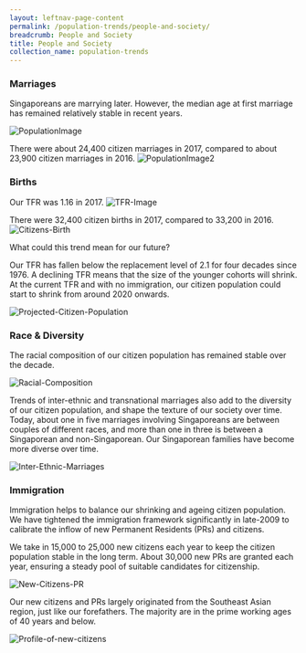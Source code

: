 ```yaml
---
layout: leftnav-page-content
permalink: /population-trends/people-and-society/
breadcrumb: People and Society
title: People and Society
collection_name: population-trends
---
```


### **Marriages**

Singaporeans are marrying later. However, the median age at first marriage has remained relatively stable in recent years.

![PopulationImage](https://github.com/isomerpages/isomerpages-stratgroup/raw/master/images/population-trends/Screenshot%202019-01-07%20at%2011.12.01%20AM.png)

There were about 24,400 citizen marriages in 2017, compared to about 23,900 citizen marriages in 2016.
![PopulationImage2](https://github.com/isomerpages/isomerpages-stratgroup/raw/master/images/population-trends/Screenshot%202019-01-07%20at%2011.17.31%20AM.png)  


### **Births**

Our TFR was 1.16 in 2017.
![TFR-Image](https://github.com/isomerpages/isomerpages-stratgroup/raw/master/images/population-trends/Screenshot%202019-01-07%20at%2011.32.23%20AM.png)

There were 32,400 citizen births in 2017, compared to 33,200 in 2016.
![Citizens-Birth](https://github.com/isomerpages/isomerpages-stratgroup/raw/master/images/population-trends/Screenshot%202019-01-07%20at%2011.37.53%20AM.png)

What could this trend mean for our future?  

Our TFR has fallen below the replacement level of 2.1 for four decades since 1976. A declining TFR means that the size of the younger cohorts will shrink. At the current TFR and with no immigration, our citizen population could start to shrink from around 2020 onwards.

![Projected-Citizen-Population](https://github.com/isomerpages/isomerpages-stratgroup/raw/master/images/population-trends/Screenshot%202019-01-07%20at%2011.40.38%20AM.png)

### **Race & Diversity**

The racial composition of our citizen population has remained stable over the decade.

![Racial-Composition](https://github.com/isomerpages/isomerpages-stratgroup/raw/master/images/population-trends/Screenshot%202019-01-07%20at%2011.46.48%20AM.png)

Trends of inter-ethnic and transnational marriages also add to the diversity of our citizen population, and shape the texture of our society over time. Today, about one in five marriages involving Singaporeans are between couples of different races, and more than one in three is between a Singaporean and non-Singaporean. Our Singaporean families have become more diverse over time.

![Inter-Ethnic-Marriages](https://github.com/isomerpages/isomerpages-stratgroup/raw/master/images/population-trends/Screenshot%202019-01-07%20at%2011.51.14%20AM.png)

### **Immigration**  

Immigration helps to balance our shrinking and ageing citizen population. We have tightened the immigration framework significantly in late-2009 to calibrate the inflow of new Permanent Residents (PRs) and citizens.

We take in 15,000 to 25,000 new citizens each year to keep the citizen population stable in the long term. About 30,000 new PRs are granted each year, ensuring a steady pool of suitable candidates for citizenship.

![New-Citizens-PR](https://github.com/isomerpages/isomerpages-stratgroup/raw/master/images/population-trends/Screenshot%202019-01-07%20at%2011.54.55%20AM.png)

Our new citizens and PRs largely originated from the Southeast Asian region, just like our forefathers. The majority are in the prime working ages of 40 years and below.

![Profile-of-new-citizens](https://github.com/isomerpages/isomerpages-stratgroup/raw/master/images/population-trends/Screenshot%202019-01-07%20at%2011.58.02%20AM.png)

